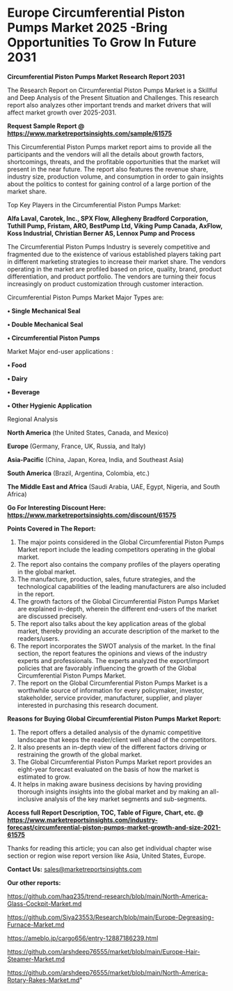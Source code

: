 # Europe Circumferential Piston Pumps Market 2025 -Bring Opportunities To Grow In Future 2031

<strong>Circumferential Piston Pumps Market Research Report 2031</strong>

The Research Report on Circumferential Piston Pumps Market is a Skillful and Deep Analysis of the Present Situation and Challenges. This research report also analyzes other important trends and market drivers that will affect market growth over 2025-2031.

<strong>Request Sample Report @ <a href=https://www.marketreportsinsights.com/sample/61575>https://www.marketreportsinsights.com/sample/61575</a></strong>

This Circumferential Piston Pumps market report aims to provide all the participants and the vendors will all the details about growth factors, shortcomings, threats, and the profitable opportunities that the market will present in the near future. The report also features the revenue share, industry size, production volume, and consumption in order to gain insights about the politics to contest for gaining control of a large portion of the market share.

Top Key Players in the Circumferential Piston Pumps Market:

<strong>Alfa Laval, Carotek, Inc., SPX Flow, Allegheny Bradford Corporation, Tuthill Pump, Fristam, ARO, BestPump Ltd, Viking Pump Canada, AxFlow, Koss Industrial, Christian Berner AS, Lennox Pump and Process</strong>

The Circumferential Piston Pumps Industry is severely competitive and fragmented due to the existence of various established players taking part in different marketing strategies to increase their market share. The vendors operating in the market are profiled based on price, quality, brand, product differentiation, and product portfolio. The vendors are turning their focus increasingly on product customization through customer interaction.

Circumferential Piston Pumps Market Major Types are:

<strong>• Single Mechanical Seal

• Double Mechanical Seal

• Circumferential Piston Pumps</strong>

Market Major end-user applications :

<strong>• Food

• Dairy

• Beverage

• Other Hygienic Application</strong>

Regional Analysis

</u><strong><b>North America</b></strong> (the United States, Canada, and Mexico)

<strong><b>Europe </b></strong>(Germany, France, UK, Russia, and Italy)

<strong><b>Asia-Pacific</b></strong> (China, Japan, Korea, India, and Southeast Asia)

<strong><b>South America</b></strong> (Brazil, Argentina, Colombia, etc.)

<strong><b>The Middle East and Africa</b></strong> (Saudi Arabia, UAE, Egypt, Nigeria, and South Africa)

<strong>Go For Interesting Discount Here: <a href=https://www.marketreportsinsights.com/discount/61575>https://www.marketreportsinsights.com/discount/61575</a></strong>

<strong>Points Covered in The Report:</strong>
<ol>
  <li>The major points considered in the Global Circumferential Piston Pumps Market report include the leading competitors operating in the global market.</li>
  <li>The report also contains the company profiles of the players operating in the global market.</li>
  <li>The manufacture, production, sales, future strategies, and the technological capabilities of the leading manufacturers are also included in the report.</li>
  <li>The growth factors of the Global Circumferential Piston Pumps Market are explained in-depth, wherein the different end-users of the market are discussed precisely.</li>
  <li>The report also talks about the key application areas of the global market, thereby providing an accurate description of the market to the readers/users.</li>
  <li>The report incorporates the SWOT analysis of the market. In the final section, the report features the opinions and views of the industry experts and professionals. The experts analyzed the export/import policies that are favorably influencing the growth of the Global Circumferential Piston Pumps Market.</li>
  <li>The report on the Global Circumferential Piston Pumps Market is a worthwhile source of information for every policymaker, investor, stakeholder, service provider, manufacturer, supplier, and player interested in purchasing this research document.</li>
</ol>
<strong>Reasons for Buying Global Circumferential Piston Pumps Market Report:</strong>

<ol>
  <li>The report offers a detailed analysis of the dynamic competitive landscape that keeps the reader/client well ahead of the competitors.</li>
  <li>It also presents an in-depth view of the different factors driving or restraining the growth of the global market.</li>
  <li>The Global Circumferential Piston Pumps Market report provides an eight-year forecast evaluated on the basis of how the market is estimated to grow.</li>
  <li>It helps in making aware business decisions by having providing thorough insights insights into the global market and by making an all-inclusive analysis of the key market segments and sub-segments.</li>
</ol>
<strong>Access full Report Description, TOC, Table of Figure, Chart, etc. @ <a href=https://www.marketreportsinsights.com/industry-forecast/circumferential-piston-pumps-market-growth-and-size-2021-61575>https://www.marketreportsinsights.com/industry-forecast/circumferential-piston-pumps-market-growth-and-size-2021-61575</a></strong>


Thanks for reading this article; you can also get individual chapter wise section or region wise report version like Asia, United States, Europe.

<strong>Contact Us:</strong>
sales@marketreportsinsights.com

<strong>Our other reports:</strong>

<a href=https://github.com/haq235/trend-research/blob/main/North-America-Glass-Cockpit-Market.md>https://github.com/haq235/trend-research/blob/main/North-America-Glass-Cockpit-Market.md</a>

<a href=https://github.com/Siya23553/Research/blob/main/Europe-Degreasing-Furnace-Market.md>https://github.com/Siya23553/Research/blob/main/Europe-Degreasing-Furnace-Market.md</a>

<a href=https://ameblo.jp/cargo656/entry-12887186239.html>https://ameblo.jp/cargo656/entry-12887186239.html</a>

<a href=https://github.com/arshdeep76555/market/blob/main/Europe-Hair-Steamer-Market.md>https://github.com/arshdeep76555/market/blob/main/Europe-Hair-Steamer-Market.md</a>

<a href=https://github.com/arshdeep76555/market/blob/main/North-America-Rotary-Rakes-Market.md>https://github.com/arshdeep76555/market/blob/main/North-America-Rotary-Rakes-Market.md</a>"
